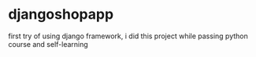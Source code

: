 # djangoshopapp
first try of using django framework, i did this project while passing python course and self-learning
